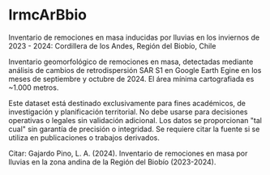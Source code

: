 # IrmcArBbio


Inventario de remociones en masa inducidas por lluvias en los inviernos de 2023 - 2024: Cordillera de los Andes, Región del Biobío, Chile

Inventario geomorfológico de remociones en masa, detectadas mediante análisis de cambios de retrodispersión SAR S1 en Google Earth Egine en los meses de septiembre y octubre de 2024. El área mínima cartografiada es ~1.000 metros. 

Este dataset está destinado exclusivamente para fines académicos, de investigación y planificación territorial. No debe usarse para decisiones operativas o legales sin validación adicional. Los datos se proporcionan "tal cual" sin garantía de precisión o integridad. Se requiere citar la fuente si se utiliza en publicaciones o trabajos derivados.

Citar:
Gajardo Pino, L. A. (2024). Inventario de remociones en masa por lluvias en la zona andina de la Región del Biobío (2023-2024). 


